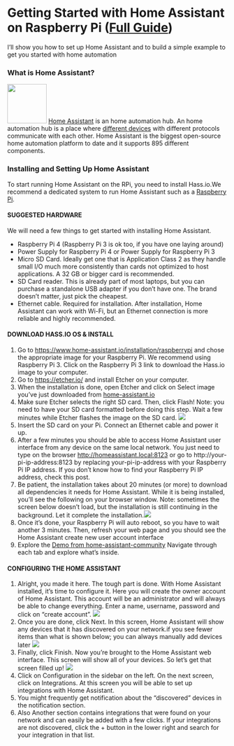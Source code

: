 # Getting Started with Home Assistant on Raspberry Pi (<a href="https://randomnerdtutorials.com/getting-started-with-home-assistant-on-raspberry-pi/" target="_blank">Full Guide</a>)
I’ll show you how to set up Home Assistant and to build a simple example to get you started with home automation

### What is Home Assistant?
<img src="https://i0.wp.com/randomnerdtutorials.com/wp-content/uploads/2017/09/home-assistant.png?resize=220%2C220&quality=100&strip=all&ssl=1" width="90px" height="90px">
<a href="https://www.home-assistant.io/" target="_blank">Home Assistant</a> is an home automation hub. An home automation hub is a place where <a href="https://www.home-assistant.io/integrations/" target="_blank">different devices</a> with different protocols communicate with each other. 
Home Assistant is the biggest open-source home automation platform to date and it supports 895 different components.

### Installing and Setting Up Home Assistant
To start running Home Assistant on the RPi, you need to install Hass.io.We recommend a dedicated system to run Home Assistant such as a <a href="">Raspberry Pi</a>.

#### SUGGESTED HARDWARE
We will need a few things to get started with installing Home Assistant.
* Raspberry Pi 4 (Raspberry Pi 3 is ok too, if you have one laying around)
* Power Supply for Raspberry Pi 4 or Power Supply for Raspberry Pi 3
* Micro SD Card. Ideally get one that is Application Class 2 as they handle small I/O much more consistently than cards not optimized to host applications. A 32 GB or bigger card is recommended.
* SD Card reader. This is already part of most laptops, but you can purchase a standalone USB adapter if you don’t have one. The brand doesn’t matter, just pick the cheapest.
* Ethernet cable. Required for installation. After installation, Home Assistant can work with Wi-Fi, but an Ethernet connection is more reliable and highly recommended.

#### DOWNLOAD HASS.IO OS & INSTALL

1) Go to https://www.home-assistant.io/installation/raspberrypi and chose the appropriate image for your Raspberry Pi. We recommend using Raspberry Pi 3. Click on the Raspberry Pi 3 link to download the Hass.io image to your computer.
2) Go to https://etcher.io/ and install Etcher on your computer.
3) When the installation is done, open Etcher and click on Select image you’ve just downloaded from <a href=" https://www.home-assistant.io/installation/raspberrypi">home-assistant.io</a>
4) Make sure Etcher selects the right SD card. Then, click Flash! Note: you need to have your SD card formatted before doing this step. Wait a few minutes while Etcher flashes the image on the SD card. <img src="https://i0.wp.com/randomnerdtutorials.com/wp-content/uploads/2017/09/flash-etcher.png?w=700&quality=100&strip=all&ssl=1"/>
6) Insert the SD card on your Pi. Connect an Ethernet cable and power it up.
7) After a few minutes you should be able to access Home Assistant user interface from any device on the same local network. You just need to type on the browser http://homeassistant.local:8123 or go to  http://your-pi-ip-address:8123 by replacing your-pi-ip-address with your Raspberry Pi IP address. If you don’t know how to find your Raspberry Pi IP address, check this post.
8) Be patient, the installation takes about 20 minutes (or more) to download all dependencies it needs for Home Assistant. While it is being installed, you’ll see the following on your browser window. Note: sometimes the screen below doesn’t load, but the installation is still continuing in the background. Let it complete the installation.<img src="https://i0.wp.com/randomnerdtutorials.com/wp-content/uploads/2017/09/home-assistant-installation-wait.jpg?w=233&quality=100&strip=all&ssl=1"/>
9) Once it’s done, your Raspberry Pi will auto reboot, so you have to wait another 3 minutes. Then, refresh your web page and you should see the Home Assistant create new user account interface 
10) Explore the <a href="https://demo.home-assistant.io/#/lovelace/0" target="_blank"> Demo from home-assistant-community</a> Navigate through each tab and explore what’s inside.

#### CONFIGURING THE HOME ASSISTANT
1) Alright, you made it here. The tough part is done. With Home Assistant installed, it’s time to configure it. Here you will create the owner account of Home Assistant. This account will be an administrator and will always be able to change everything. Enter a name, username, password and click on “create account”.       <img src="https://www.home-assistant.io/images/getting-started/username.png"/>
2) Once you are done, click Next. In this screen, Home Assistant will show any devices that it has discovered on your network.if you see fewer items than what is shown below; you can always manually add devices later <img src="https://www.home-assistant.io/images/getting-started/devices.png"/>
3) Finally, click Finish. Now you’re brought to the Home Assistant web interface. This screen will show all of your devices. So let’s get that screen filled up! <img src="https://www.home-assistant.io/images/getting-started/lovelace.png"/>
4) Click on Configuration in the sidebar on the left. On the next screen, click on Integrations. At this screen you will be able to set up integrations with Home Assistant. 
5) You might frequently get notification about the “discovered” devices in the notification section. 
6) Also Another section contains integrations that were found on your network and can easily be added with a few clicks. If your integrations are not discovered, click the + button in the lower right and search for your integration in that list.
 
